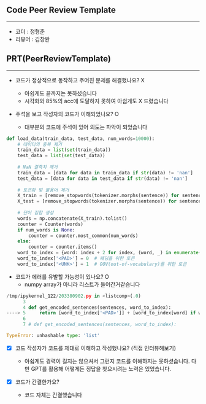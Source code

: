 ## Code Peer Review Template
---
* 코더 : 정형준
* 리뷰어 : 김창완


## PRT(PeerReviewTemplate)
---
- 코드가 정상적으로 동작하고 주어진 문제를 해결했나요? X
	- 아쉽게도 끝까지는 못하셨습니다
	- 시각화와 85%의 acc에 도달하지 못하여 아쉽게도 X 드렸습니다

-  주석을 보고 작성자의 코드가 이해되었나요? O  
	- 대부분의 코드에 주석이 있어 의도는 파악이 되었습니다
```python
def load_data(train_data, test_data, num_words=10000):
    # 데이터의 중복 제거
    train_data = list(set(train_data))
    test_data = list(set(test_data))
    
    # NaN 결측치 제거
    train_data = [data for data in train_data if str(data) != 'nan']
    test_data = [data for data in test_data if str(data) != 'nan']
    
    # 토큰화 및 불용어 제거
    X_train = [remove_stopwords(tokenizer.morphs(sentence)) for sentence in train_data]
    X_test = [remove_stopwords(tokenizer.morphs(sentence)) for sentence in test_data]
    
    # 단어 집합 생성
    words = np.concatenate(X_train).tolist()
    counter = Counter(words)
    if num_words is None:
        counter = counter.most_common(num_words)
    else:
        counter = counter.items()
    word_to_index = {word: index + 2 for index, (word, _) in enumerate(counter)}
    word_to_index['<PAD>'] = 0  # 패딩을 위한 토큰
    word_to_index['<UNK>'] = 1  # OOV(out-of-vocabulary)를 위한 토큰
```

-  코드가 에러를 유발할 가능성이 있나요? O
	- numpy array가 아니라 리스트가 들어간거같습니다
```python
/tmp/ipykernel_122/203380902.py in <listcomp>(.0)
      3 
      4 def get_encoded_sentences(sentences, word_to_index):
----> 5     return [word_to_index['<PAD>']] + [word_to_index[word] if word in word_to_index else word_to_index['<UNK>'] for word in sentences]
      6 
      7 # def get_encoded_sentences(sentences, word_to_index):

TypeError: unhashable type: 'list'
```
	
- [x] 코드 작성자가 코드를 제대로 이해하고 작성했나요? (직접 인터뷰해보기)  
	- 아쉽게도 경력이 길지는 않으셔서 그런지 코드를 이해하지는 못하셨습니다. 다만 GPT를 활용해 어떻게든 정답을 찾으시려는 노력은 있었습니다.

- [x] 코드가 간결한가요?  
	- 코드 자체는 간결했습니다
